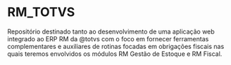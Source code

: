 # RM_TOTVS
Repositório destinado tanto ao desenvolvimento de uma aplicação web integrado ao ERP RM da @totvs com o foco em fornecer ferramentas complementares e auxiliares de rotinas focadas em obrigações fiscais nas quais teremos envolvidos os módulos RM Gestão de Estoque e RM Fiscal. 
